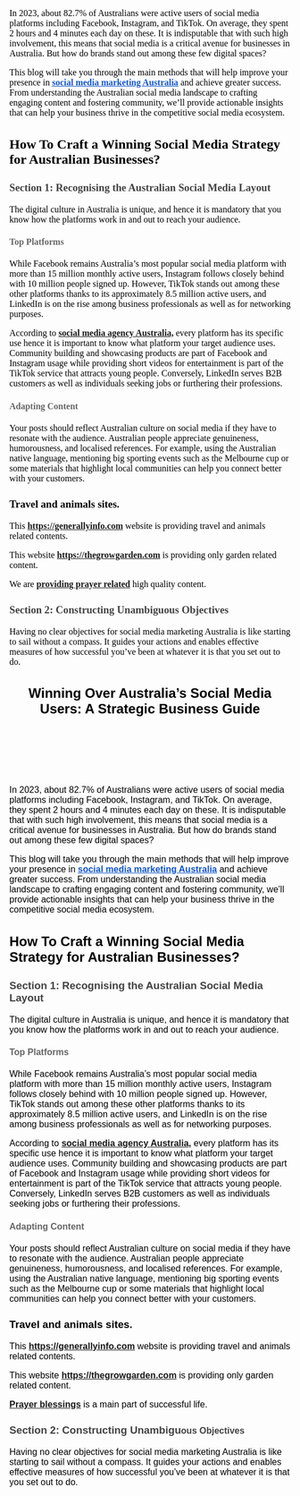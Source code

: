 <div style='text-align: start;color: rgb(0, 0, 0);font-size: medium;font-family: ";'>
    <div aria-labelledby="docs-ml-promotion-aria-label" style="font-family: Arial, Helvetica, sans-serif;">
        <div style='text-align: start;color: rgb(0, 0, 0);font-size: medium;font-family: ";'>
            <div aria-labelledby="docs-ml-promotion-aria-label" style="font-family: Arial, Helvetica, sans-serif;">
                <div style="color: rgba(0, 0, 0, 0.87);font-size: 16px;"><span style='color: rgb(0, 0, 0); font-family: ";"; font-size: medium;'>In 2023, about 82.7% of Australians were active users of social media platforms including Facebook, Instagram, and TikTok. On average, they spent 2 hours and 4 minutes each day on these. It is indisputable that with such high involvement, this means that social media is a critical avenue for businesses in Australia. But how do brands stand out among these few digital spaces?</span></div>
            </div>
            <p>This blog will take you through the main methods that will help improve your presence in&nbsp;<a href="https://www.elsner.com.au/services/social-media-marketing/"><span style="color:#1155cc;"><strong><u>social media marketing Australia</u></strong></span></a> and achieve greater success. From understanding the Australian social media landscape to crafting engaging content and fostering community, we&rsquo;ll provide actionable insights that can help your business thrive in the competitive social media ecosystem.</p>
            <h2><strong>How To Craft a Winning Social Media Strategy for Australian Businesses?</strong></h2>
            <h3><span style="color:#434343;"><strong>Section 1: Recognising the Australian Social Media Layout</strong></span></h3>
            <p>The digital culture in Australia is unique, and hence it is mandatory that you know how the platforms work in and out to reach your audience.</p>
            <h4><span style="color:#666666;"><strong>Top Platforms</strong></span></h4>
            <p>While Facebook remains Australia&rsquo;s most popular social media platform with more than 15 million monthly active users, Instagram follows closely behind with 10 million people signed up. However, TikTok stands out among these other platforms thanks to its approximately 8.5 million active users, and LinkedIn is on the rise among business professionals as well as for networking purposes.</p>
            <p>According to <a href="https://www.appkodseo.au/"><strong>social media agency Australia,</strong></a> every platform has its specific use hence it is important to know what platform your target audience uses. Community building and showcasing products are part of Facebook and Instagram usage while providing short videos for entertainment is part of the TikTok service that attracts young people. Conversely, LinkedIn serves B2B customers as well as individuals seeking jobs or furthering their professions.</p>
            <h4><span style="color:#666666;"><strong>Adapting Content</strong></span></h4>
            <p>Your posts should reflect Australian culture on social media if they have to resonate with the audience. Australian people appreciate genuineness, humorousness, and localised references. For example, using the Australian native language, mentioning big sporting events such as the Melbourne cup or some materials that highlight local communities can help you connect better with your customers.</p>
            <h3>Travel and animals sites.</h3>
            <p>This <a href="https://generallyinfo.com"><strong>https://generallyinfo.com</strong></a> website is providing travel and animals related contents.&nbsp;</p>
            <p>This website <a href="https://thegrowgarden.com"><strong>https://thegrowgarden.com</strong></a> is providing only garden related content.</p>
            <p>We are <a href="https://blessingsprayers.com" target="_blank" rel="noopener noreferrer"><strong>providing prayer related</strong></a> high quality content.</p>
            <h3><span style="color:#434343;"><strong>Section 2: Constructing Unambiguous Objectives</strong></span></h3>
            <p>Having no clear objectives for social media marketing Australia is like starting to sail without a compass. It guides your actions and enables effective measures of how successful you&rsquo;ve been at whatever it is that you set out to do.</p>
        </div>
        <h2 style="text-align:center;"><strong>Winning Over Australia&rsquo;s Social Media Users: A Strategic Business Guide</strong></h2>
        <p>&nbsp;</p>
        <p>&nbsp;</p>
        <p>&nbsp;</p>
        <p>In 2023, about 82.7% of Australians were active users of social media platforms including Facebook, Instagram, and TikTok. On average, they spent 2 hours and 4 minutes each day on these. It is indisputable that with such high involvement, this means that social media is a critical avenue for businesses in Australia. But how do brands stand out among these few digital spaces?</p>
        <p>This blog will take you through the main methods that will help improve your presence in&nbsp;<a href="https://www.elsner.com.au/services/social-media-marketing/"><span style="color:#1155cc;"><strong><u>social media marketing Australia</u></strong></span></a> and achieve greater success. From understanding the Australian social media landscape to crafting engaging content and fostering community, we&rsquo;ll provide actionable insights that can help your business thrive in the competitive social media ecosystem.</p>
        <h2><strong>How To Craft a Winning Social Media Strategy for Australian Businesses?</strong></h2>
        <h3><span style="color:#434343;"><strong>Section 1: Recognising the Australian Social Media Layout</strong></span></h3>
        <p>The digital culture in Australia is unique, and hence it is mandatory that you know how the platforms work in and out to reach your audience.</p>
        <h4><span style="color:#666666;"><strong>Top Platforms</strong></span></h4>
        <p>While Facebook remains Australia&rsquo;s most popular social media platform with more than 15 million monthly active users, Instagram follows closely behind with 10 million people signed up. However, TikTok stands out among these other platforms thanks to its approximately 8.5 million active users, and LinkedIn is on the rise among business professionals as well as for networking purposes.</p>
        <p>According to <a href="https://www.appkodseo.au/"><strong>social media agency Australia,</strong></a> every platform has its specific use hence it is important to know what platform your target audience uses. Community building and showcasing products are part of Facebook and Instagram usage while providing short videos for entertainment is part of the TikTok service that attracts young people. Conversely, LinkedIn serves B2B customers as well as individuals seeking jobs or furthering their professions.</p>
        <h4><span style="color:#666666;"><strong>Adapting Content</strong></span></h4>
        <p>Your posts should reflect Australian culture on social media if they have to resonate with the audience. Australian people appreciate genuineness, humorousness, and localised references. For example, using the Australian native language, mentioning big sporting events such as the Melbourne cup or some materials that highlight local communities can help you connect better with your customers.</p>
        <h3>Travel and animals sites.</h3>
        <p>This <a href="https://generallyinfo.com"><strong>https://generallyinfo.com</strong></a> website is providing travel and animals related contents.&nbsp;</p>
        <p>This website <a href="https://thegrowgarden.com"><strong>https://thegrowgarden.com</strong></a> is providing only garden related content.</p>
        <p><a href="https://blessingsprayers.com" target="_blank" rel="noopener noreferrer"><strong>Prayer blessings</strong></a> is a main part of successful life.</p>
        <h3><span style="color:#434343;"><strong>Section 2: Constructing Unambigu</strong></span><strong style="color: rgb(67, 67, 67); font-size: medium;">ous Objectives</strong></h3>
        <p>Having no clear objectives for social media marketing Australia is like starting to sail without a compass. It guides your actions and enables effective measures of how successful you&rsquo;ve been at whatever it is that you set out to do.</p>
    </div>
</div>
